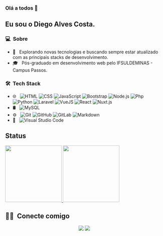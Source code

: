 ### Olá a todos 👋

## Eu sou o Diego Alves Costa.

### 💻 &nbsp;Sobre

- 🤔 &nbsp; Explorando novas tecnologias e buscando sempre estar atualizado com as principais stacks de desenvolvimento.
- 🎓 &nbsp; Pós-graduado em desenvolvimento web pelo IFSULDEMINAS - Campus Passos.


### 🛠 &nbsp;Tech Stack

- 🌐 &nbsp;
  ![HTML](https://img.shields.io/badge/-HTML-333333?style=flat&logo=HTML5)
  ![CSS](https://img.shields.io/badge/-CSS-333333?style=flat&logo=CSS3&logoColor=1572B6)
  ![JavaScript](https://img.shields.io/badge/-JavaScript-333333?style=flat&logo=javascript)
  ![Bootstrap](https://img.shields.io/badge/-Bootstrap-333333?style=flat&logo=bootstrap&logoColor=563D7C)
  ![Node.js](https://img.shields.io/badge/-Node.js-333333?style=flat&logo=node.js)
  ![Php](https://img.shields.io/badge/-PHP-333333?style=flat&logo=php)
  ![Python](https://img.shields.io/badge/-Python-333333?style=flat&logo=Python)
  ![Laravel](https://img.shields.io/badge/-Laravel-333333?style=flat&logo=laravel)
  ![VueJS](https://img.shields.io/badge/-Vue-333333?style=flat&logo=Vue.js)
  ![React](https://img.shields.io/badge/-React-333333?style=flat&logo=react)
  ![Nuxt.js](https://img.shields.io/badge/-Nuxt.js-333333?style=flat&logo=nuxt.js)
- 🛢 &nbsp;
  ![MySQL](https://img.shields.io/badge/-MySQL-333333?style=flat&logo=mysql)
- ⚙️ &nbsp;
  ![Git](https://img.shields.io/badge/-Git-333333?style=flat&logo=git)
  ![GitHub](https://img.shields.io/badge/-GitHub-333333?style=flat&logo=github)
  ![GitLab](https://img.shields.io/badge/-GitLab-333333?style=flat&logo=gitlab)
  ![Markdown](https://img.shields.io/badge/-Markdown-333333?style=flat&logo=markdown)
- 🔧 &nbsp;
  ![Visual Studio Code](https://img.shields.io/badge/-Visual%20Studio%20Code-333333?style=flat&logo=visual-studio-code&logoColor=007ACC)



## Status
<p>
<a href="https://github.com/AVS1508">
  <img height="180em" src="https://github-readme-stats.vercel.app/api?username=diegoalvesone&show_icons=true&theme=radical" />
  <img height="180em" src="https://github-readme-stats-eight-theta.vercel.app/api/top-langs/?username=diegoalvesone&theme=radical&layout=compact&exclude_lang=java+r" />
</a>
</p>


##  🤝🏻 &nbsp;Conecte comigo

<p align="center">
<a href="https://www.linkedin.com/in/diegoalvescosta/"><img src="https://img.shields.io/badge/-Diego%20Alves%20Costa-0077B5?style=flat-square&logo=Linkedin&logoColor=white"/></a>
<a href="mailto:dieguimac@yahoo.com.br"><img src="https://img.shields.io/badge/-dieguimac@yahoo.com.br-D14836?style=flat-square&logo=Yahoo&logoColor=white"/></a>

